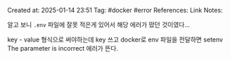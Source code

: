 Created at:  2025-01-14 23:51
Tag: #docker #error
References:
Link Notes:

알고 보니 `.env` 파일에 잘못 적은게 있어서 해당 에러가 떴던 것이였다...

key - value 형식으로 써야하는데 key 쓰고 docker로 env 파일을 전달하면 setenv The parameter is incorrect 에러가 뜬다. 